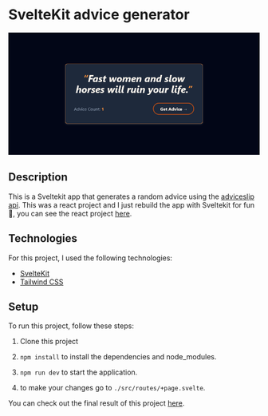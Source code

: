 # SvelteKit advice generator

[![Screenshot of the app](./static/screen-shot.png)](https://svelte-get-advice.vercel.app/)

## Description

This is a Sveltekit app that generates a random advice using the [adviceslip api](https://api.adviceslip.com/). This was a react project and I just rebuild the app with Sveltekit for fun 🥳, you can see the react project [here](https://github.com/SamirAhmad5445/react-advice-generator).

## Technologies

For this project, I used the following technologies:

- [SvelteKit](https://kit.svelte.dev/)
- [Tailwind CSS](https://tailwindcss.com/)

## Setup

To run this project, follow these steps:

1. Clone this project

2. `npm install` to install the dependencies and node_modules.

3. `npm run dev` to start the application.
4. to make your changes go to `./src/routes/+page.svelte`.

You can check out the final result of this project [here](https://svelte-get-advice.vercel.app/).
